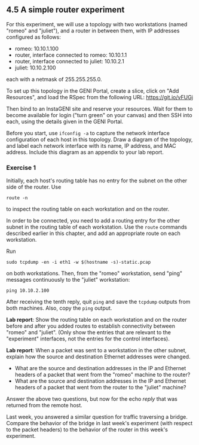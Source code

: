 ## 4.5 A simple router experiment

For this experiment, we will use a topology with two workstations (named "romeo" and "juliet"), and a router in between them, with IP addresses configured as follows:

* romeo: 10.10.1.100
* router, interface connected to romeo: 10.10.1.1
* router, interface connected to juliet: 10.10.2.1
* juliet: 10.10.2.100

each with a netmask of 255.255.255.0. 

To set up this topology in the GENI Portal, create a slice, click on "Add Resources", and load the RSpec from the following URL: https://git.io/vFUGj

Then bind to an InstaGENI site and reserve your resources. Wait for them to become available for login ("turn green" on your canvas) and then SSH into each, using the details given in the GENI Portal.

Before you start, use `ifconfig -a` to capture the network interface configuration of each host in this topology. Draw a diagram of the topology, and label each network interface with its name, IP address, and MAC address. Include this diagram as an appendix to your lab report.

### Exercise 1

Initially, each host's routing table has no entry for the subnet on the other side of the router. Use

```
route -n
```

to inspect the routing table on each workstation and on the router.

In order to be connected, you need to add a routing entry for the other subnet in the routing table of each workstation. Use the `route` commands described earlier in this chapter, and add an appropriate route on each workstation.

Run 

```
sudo tcpdump -en -i eth1 -w $(hostname -s)-static.pcap
```

on both workstations. Then, from the "romeo" workstation, send "ping" messages continuously to the "juliet" workstation:

```
ping 10.10.2.100
```

After receiving the tenth reply, quit `ping` and save the `tcpdump` outputs from both machines. Also, copy the `ping` output.

**Lab report**: Show the routing table on each workstation and on the router before and after you added routes to establish connectivity between "romeo" and "juliet". (Only show the entries that are relevant to the "experiment" interfaces, not the entries for the control interfaces). 

**Lab report**: When a packet was sent to a workstation in the other subnet, explain how the source and destination Ethernet addresses were changed. 

* What are the source and destination addresses in the IP and Ethernet headers of a packet that went from the "romeo" machine to the router? 
* What are the source and destination addresses in the IP and Ethernet headers of a packet that went from the router to the "juliet" machine?

Answer the above two questions, but now for the echo _reply_ that was returned from the remote host.

Last week, you answered a similar question for traffic traversing a bridge. Compare the behavior of the bridge in last week's experiment (with respect to the packet headers) to the behavior of the router in this week's experiment.
